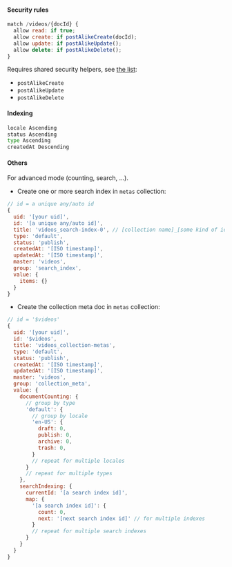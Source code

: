 #### Security rules

```js
match /videos/{docId} {
  allow read: if true;
  allow create: if postAlikeCreate(docId);
  allow update: if postAlikeUpdate();
  allow delete: if postAlikeDelete();
}
```

Requires shared security helpers, see [the list](/guide/security-helpers):
- `postAlikeCreate`
- `postAlikeUpdate`
- `postAlikeDelete`

#### Indexing

```sh
locale Ascending
status Ascending
type Ascending
createdAt Descending
```

#### Others

For advanced mode (counting, search, ...).

- Create one or more search index in `metas` collection:

```js
// id = a unique any/auto id
{
  uid: '[your uid]',
  id: '[a unique any/auto id]',
  title: 'videos_search-index-0', // [collection name]_[some kind of identification] or just some text
  type: 'default',
  status: 'publish',
  createdAt: '[ISO timestamp]',
  updatedAt: '[ISO timestamp]',
  master: 'videos',
  group: 'search_index',
  value: {
    items: {}
  }
}
```

- Create the collection meta doc in `metas` collection:

```js
// id = '$videos'
{
  uid: '[your uid]',
  id: '$videos',
  title: 'videos_collection-metas',
  type: 'default',
  status: 'publish',
  createdAt: '[ISO timestamp]',
  updatedAt: '[ISO timestamp]',
  master: 'videos',
  group: 'collection_meta',
  value: {
    documentCounting: {
      // group by type
      'default': {
        // group by locale 
        'en-US': {
          draft: 0,
          publish: 0,
          archive: 0,
          trash: 0,
        }
        // repeat for multiple locales
      }
      // repeat for multiple types
    },
    searchIndexing: {
      currentId: '[a search index id]',
      map: {
        '[a search index id]': {
          count: 0,
          next: '[next search index id]' // for multiple indexes
        }
        // repeat for multiple search indexes
      }
    }
  }
}
```
